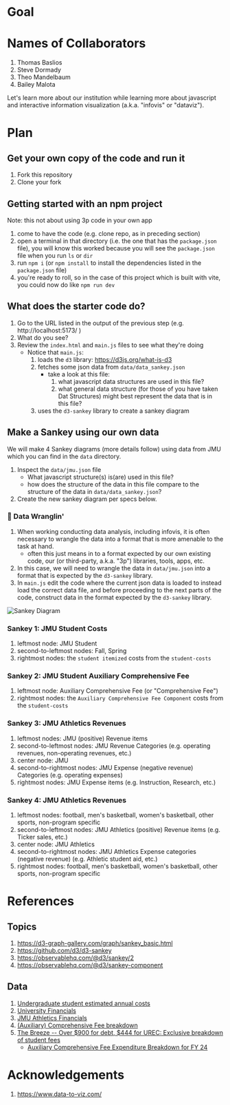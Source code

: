 # Goal

# Names of Collaborators

1. Thomas Baslios
2. Steve Dormady
3. Theo Mandelbaum
4. Bailey Malota

Let's learn more about our institution while learning more about javascript and interactive information visualization (a.k.a. "infovis" or "dataviz").

# Plan
## Get your own copy of the code and run it
1. Fork this repository
1. Clone your fork

## Getting started with an npm project

Note: this not about using 3p code in your own app

1. come to have the code (e.g. clone repo, as in preceding section)
1. open a terminal in that directory (i.e. the one that has the `package.json` file), you will know this worked because you will see the `package.json` file when you run `ls` or `dir`
1. run `npm i` (or `npm install` to install the dependencies listed in the `package.json` file)
1. you're ready to roll, so in the case of this project which is built with vite, you could now do like `npm run dev`

## What does the starter code do?
1. Go to the URL listed in the output of the previous step (e.g. http://localhost:5173/ )
1. What do you see?
1. Review the `index.html` and `main.js` files to see what they're doing
    * Notice that `main.js`:
        1. loads the `d3` library: https://d3js.org/what-is-d3
        1. fetches some json data from `data/data_sankey.json`
            * take a look at this file: 
                1. what javascript data structures are used in this file?
                1. what general data structure (for those of you have taken Dat Structures) might best represent the data that is in this file?
        1. uses the `d3-sankey` library to create a sankey diagram

## Make a Sankey using our own data

We will make 4 Sankey diagrams (more details follow) using data from JMU which you can find in the `data` directory.
1. Inspect the `data/jmu.json` file
    * What javascript structure(s) is(are) used in this file?
    * how does the structure of the data in this file compare to the structure of the data in `data/data_sankey.json`?
1. Create the new sankey diagram per specs below.

### 🤠 Data Wranglin' 
1. When working conducting data analysis, including infovis, it is often necessary to wrangle the data into a format that is more amenable to the task at hand.
    * often this just means in to a format expected by our own existing code, our (or third-party, a.k.a. "3p") libraries, tools, apps, etc.
1. In this case, we will need to wrangle the data in `data/jmu.json` into a format that is expected by the `d3-sankey` library.
1. In `main.js` edit the code where the current json data is loaded to instead load the correct data file, and before proceeding to the next parts of the code, construct data in the format expected by the `d3-sankey` library.

![Sankey Diagram](finances.jpg)

### Sankey 1: JMU Student Costs
1. leftmost node: JMU Student
1. second-to-leftmost nodes: Fall, Spring
1. rightmost nodes: the `student itemized` costs from the `student-costs`

### Sankey 2: JMU Student Auxiliary Comprehensive Fee
1. leftmost node: Auxiliary Comprehensive Fee (or "Comprehensive Fee")
1. rightmost nodes: the `Auxiliary Comprehensive Fee Component` costs from the `student-costs`

### Sankey 3: JMU Athletics Revenues
1. leftmost nodes: JMU (positive) Revenue items
1. second-to-leftmost nodes: JMU Revenue Categories (e.g. operating revenues, non-operating revenues, etc.)
1. center node: JMU 
1. second-to-rightmost nodes: JMU Expense (negative revenue) Categories (e.g. operating expenses)
1. rightmost nodes: JMU Expense items (e.g. Instruction, Research, etc.)

### Sankey 4: JMU Athletics Revenues

1. leftmost nodes: football, men's basketball, women's basketball, other sports, non-program specific
1. second-to-leftmost nodes: JMU Athletics (positive) Revenue items (e.g. Ticker sales, etc.)
1. center node: JMU Athletics
1. second-to-rightmost nodes: JMU Athletics Expense categories (negative revenue) (e.g. Athletic student aid, etc.)
1. rightmost nodes: football, men's basketball, women's basketball, other sports, non-program specific





# References

## Topics
1. https://d3-graph-gallery.com/graph/sankey_basic.html
1. https://github.com/d3/d3-sankey
1. https://observablehq.com/@d3/sankey/2
1. https://observablehq.com/@d3/sankey-component

## Data
1. [Undergraduate student estimated annual costs](https://www.jmu.edu/ubo/tuition-and-fees/examples.shtml#undefined)
1. [University Financials](https://dlas-directus-prod.azurewebsites.net/assets/D483491A-F567-42B7-B936-17D1ACF64E9A.pdf)
1. [JMU Athletics Financials](https://dlas-directus-prod.azurewebsites.net/assets/F1F30B26-FCE4-45EE-9222-50D42E8A5C7A.pdf)
1. [(Auxiliary) Comprehensive Fee breakdown](https://www.jmu.edu/ubo/student-accounts/rates-breakdown.shtml)
1. [The Breeze -- Over $900 for debt, $444 for UREC: Exclusive breakdown of student fees](https://www.breezejmu.org/news/over-900-for-debt-444-for-urec-exclusive-breakdown-of-student-fees/article_b98cc294-0f44-11ef-a311-c75b454e3750.html)
    * [Auxiliary Comprehensive Fee Expenditure Breakdown for FY 24](https://bloximages.newyork1.vip.townnews.com/breezejmu.org/content/tncms/assets/v3/editorial/b/a5/ba5940ac-0f4a-11ef-aa66-eb7bb38401ee/663eed2533491.pdf.pdf)

# Acknowledgements
1. https://www.data-to-viz.com/
